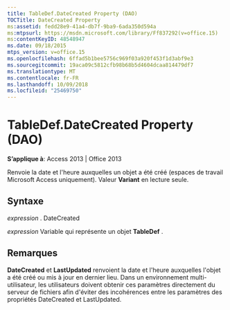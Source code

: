 ```yaml
---
title: TableDef.DateCreated Property (DAO)
TOCTitle: DateCreated Property
ms:assetid: fedd28e9-41a4-db7f-9ba9-6ada350d594a
ms:mtpsurl: https://msdn.microsoft.com/library/Ff837292(v=office.15)
ms:contentKeyID: 48548947
ms.date: 09/18/2015
mtps_version: v=office.15
ms.openlocfilehash: 6ffad5b1bee5756c969f03a920f453f1d3abf9e3
ms.sourcegitcommit: 19aca09c5812cfb98b68b5d4604dcaa814479df7
ms.translationtype: MT
ms.contentlocale: fr-FR
ms.lasthandoff: 10/09/2018
ms.locfileid: "25469750"
---
```

# <a name="tabledefdatecreated-property-dao"></a>TableDef.DateCreated Property (DAO)


**S’applique à**: Access 2013 | Office 2013

Renvoie la date et l'heure auxquelles un objet a été créé (espaces de travail Microsoft Access uniquement). Valeur **Variant** en lecture seule.

## <a name="syntax"></a>Syntaxe

*expression* . DateCreated

*expression* Variable qui représente un objet **TableDef** .

## <a name="remarks"></a>Remarques

**DateCreated** et **LastUpdated** renvoient la date et l'heure auxquelles l'objet a été créé ou mis à jour en dernier lieu. Dans un environnement multi-utilisateur, les utilisateurs doivent obtenir ces paramètres directement du serveur de fichiers afin d'éviter des incohérences entre les paramètres des propriétés DateCreated et LastUpdated.


